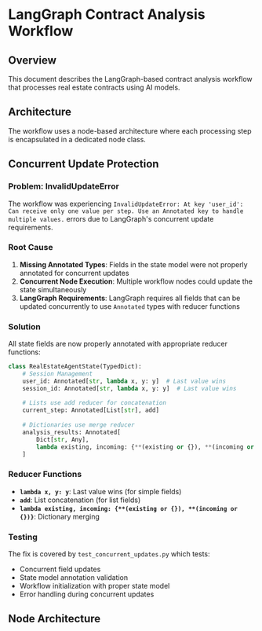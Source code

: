 # LangGraph Contract Analysis Workflow

## Overview

This document describes the LangGraph-based contract analysis workflow that processes real estate contracts using AI models.

## Architecture

The workflow uses a node-based architecture where each processing step is encapsulated in a dedicated node class.

## Concurrent Update Protection

### Problem: InvalidUpdateError

The workflow was experiencing `InvalidUpdateError: At key 'user_id': Can receive only one value per step. Use an Annotated key to handle multiple values.` errors due to LangGraph's concurrent update requirements.

### Root Cause

1. **Missing Annotated Types**: Fields in the state model were not properly annotated for concurrent updates
2. **Concurrent Node Execution**: Multiple workflow nodes could update the state simultaneously
3. **LangGraph Requirements**: LangGraph requires all fields that can be updated concurrently to use `Annotated` types with reducer functions

### Solution

All state fields are now properly annotated with appropriate reducer functions:

```python
class RealEstateAgentState(TypedDict):
    # Session Management
    user_id: Annotated[str, lambda x, y: y]  # Last value wins
    session_id: Annotated[str, lambda x, y: y]  # Last value wins
    
    # Lists use add reducer for concatenation
    current_step: Annotated[List[str], add]
    
    # Dictionaries use merge reducer
    analysis_results: Annotated[
        Dict[str, Any],
        lambda existing, incoming: {**(existing or {}), **(incoming or {})},
    ]
```

### Reducer Functions

- **`lambda x, y: y`**: Last value wins (for simple fields)
- **`add`**: List concatenation (for list fields)
- **`lambda existing, incoming: {**(existing or {}), **(incoming or {})}`**: Dictionary merging

### Testing

The fix is covered by `test_concurrent_updates.py` which tests:
- Concurrent field updates
- State model annotation validation
- Workflow initialization with proper state model
- Error handling during concurrent updates

## Node Architecture
